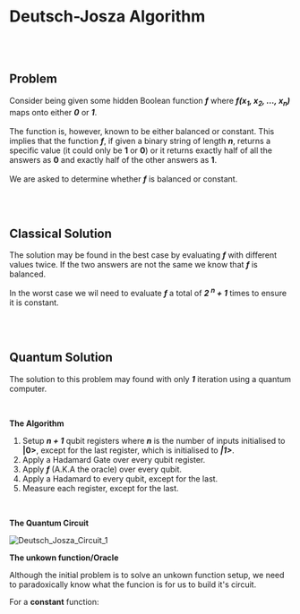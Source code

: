 <h1> Deutsch-Josza Algorithm </h1>

</br></br>

<h2>Problem</h2>
  
Consider being given some hidden Boolean function __*f*__ where __*f(x<sub>1</sub>, x<sub>2</sub>, ..., x<sub>n</sub>)*__ maps onto either __*0*__ or __*1*__. </br></br>
The function is, however, known to be either balanced or constant. This implies that the function __*f*__, if given a binary string of length __*n*__, returns a specific value (it could only be __1__ or __0__) or it returns exactly half of all the answers as __0__ and exactly half of the other answers as __1__.
</br>
</br>
We are asked to determine whether __*f*__ is balanced or constant.

</br></br>

<h2>Classical Solution</h2>

The solution may be found in the best case by evaluating __*f*__ with different values twice. If the two answers are not the same we know that __*f*__ is balanced.

In the worst case we wil need to evaluate __*f*__ a total of __*2 <sup>n</sup> + 1*__ times to ensure it is constant.

</br></br>

<h2>Quantum Solution</h2>

The solution to this problem may found with only __*1*__ iteration using a quantum computer.

</br>

__The Algorithm__

1. Setup __*n + 1*__ qubit registers where __*n*__ is the number of inputs initialised to __|0>__, except for the last register, which is initialised to __*|1>*__.
2. Apply a Hadamard Gate over every qubit register.
3. Apply __*f*__ (A.K.A the oracle) over every qubit.
4. Apply a Hadamard to every qubit, except for the last.
5. Measure each register, except for the last.

</br>

__The Quantum Circuit__

![Deutsch_Josza_Circuit_1](https://user-images.githubusercontent.com/68278907/87456546-63396d00-c607-11ea-9977-8daee8133bed.jpg)


__The unkown function/Oracle__

Although the initial problem is to solve an unkown function setup, we need to paradoxically know what the funcion is for us to build it's circuit.

For a __constant__ function: 
